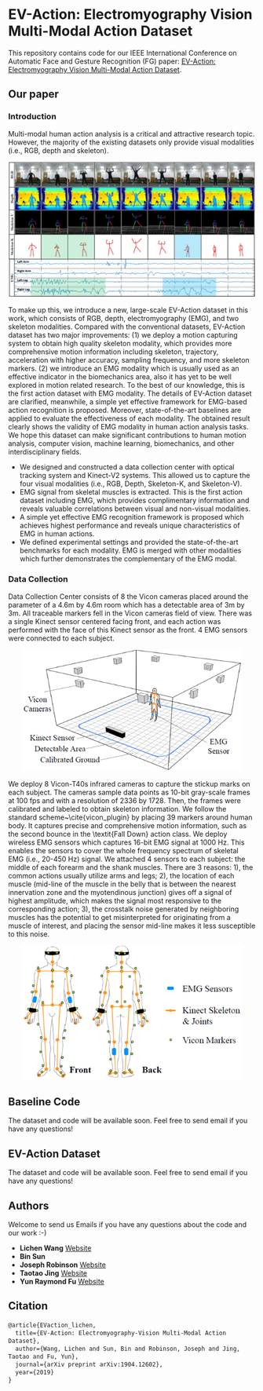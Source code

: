 # EV-Action: Electromyography Vision Multi-Modal Action Dataset
This repository contains code for our IEEE International Conference on Automatic Face and Gesture Recognition (FG) paper: [EV-Action: Electromyography Vision Multi-Modal Action Dataset](https://arxiv.org/abs/1904.12602).

## Our paper
### Introduction

Multi-modal human action analysis is a critical and attractive research topic. However, the majority of the existing datasets only provide visual modalities (i.e., RGB, depth and skeleton). 

<div align="center">
    <img src="presentations/all_modal.png", width="850">
</div>

To make up this, we introduce a new, large-scale EV-Action dataset in this work, which  consists of RGB, depth, electromyography (EMG), and two skeleton modalities. Compared with the conventional datasets, EV-Action dataset has two major improvements: (1) we deploy a motion capturing system to obtain high quality skeleton modality, which provides more comprehensive motion information including skeleton, trajectory, acceleration with higher accuracy, sampling frequency, and more skeleton markers. (2) we introduce an EMG modality which is usually used as an effective indicator in the biomechanics area, also it has yet to be well explored in motion related research. To the best of our knowledge, this is the first action dataset with EMG modality. The details of EV-Action dataset are clarified, meanwhile, a simple yet effective framework for EMG-based action recognition is proposed. Moreover, state-of-the-art baselines are applied to evaluate the effectiveness of each modality. The obtained result clearly shows the validity of EMG modality in human action analysis tasks. We hope this dataset can make significant contributions to human motion analysis, computer vision, machine learning, biomechanics, and other interdisciplinary fields.

* We designed and constructed a data collection center with optical tracking system and Kinect-V2 systems. This allowed us to capture the four visual modalities (i.e., RGB, Depth, Skeleton-K, and Skeleton-V).
* EMG signal from skeletal muscles is extracted. This is the first action dataset including EMG, which provides complimentary information and reveals valuable correlations between visual and non-visual modalities.
* A simple yet effective EMG recognition framework is proposed which achieves highest performance and reveals unique characteristics of EMG in human actions.
* We defined experimental settings and provided the state-of-the-art benchmarks for each modality. EMG is merged with other modalities which further demonstrates the complementary of the EMG modal.

### Data Collection
Data Collection Center consists of 8 the Vicon cameras placed around the parameter of a 4.6m by 4.6m room which has a detectable area of 3m by 3m. All traceable markers fell in the Vicon cameras field of view. There was a single Kinect sensor centered facing front, and each action was performed with the face of this Kinect sensor as the front. 4 EMG sensors were connected to each subject.

<div align="center">
    <img src="presentations/data_collection_center.png", width="450">
</div>

We deploy 8 Vicon-T40s infrared cameras to capture the stickup marks on each subject. The cameras sample data points as 10-bit gray-scale frames at 100 fps and with a resolution of 2336 by 1728. Then, the frames were calibrated and labeled to obtain skeleton information. We follow the standard scheme~\cite{vicon_plugin} by placing 39 markers around human body. It captures precise and comprehensive motion information, such as the second bounce in the \textit{Fall Down} action class. We deploy wireless EMG sensors which captures 16-bit EMG signal at 1000 Hz. This enables the sensors to cover the whole frequency spectrum of skeletal EMG (i.e., 20-450 Hz) signal. We attached 4 sensors to each subject: the middle of each forearm and the shank muscles. There are 3 reasons: 1), the common actions usually utilize arms and legs; 2), the location of each muscle (mid-line of the muscle in the belly that is between the nearest innervation zone and the myotendinous junction) gives off a signal of highest amplitude, which makes the signal most responsive to the corresponding action; 3), the crosstalk noise generated by neighboring muscles has the potential to get misinterpreted for originating from a muscle of interest, and placing the sensor mid-line makes it less susceptible to this noise.

<div align="center">
    <img src="presentations/marker_position.png", width="450">
</div>

## Baseline Code
The dataset and code will be available soon. Feel free to send email if you have any questions!

## EV-Action Dataset
The dataset and code will be available soon. Feel free to send email if you have any questions!

## Authors
Welcome to send us Emails if you have any questions about the code and our work :-)
* **Lichen Wang** [Website](https://sites.google.com/site/lichenwang123/)
* **Bin Sun**
* **Joseph Robinson** [Website](https://www.jrobsvision.com/)
* **Taotao Jing** [Website](https://scholar.google.com/citations?user=cvrjwJIAAAAJ&hl=en)
* **Yun Raymond Fu** [Website](http://www1.ece.neu.edu/~yunfu/)

## Citation
```
@article{EVaction_lichen,
  title={EV-Action: Electromyography-Vision Multi-Modal Action Dataset},
  author={Wang, Lichen and Sun, Bin and Robinson, Joseph and Jing, Taotao and Fu, Yun},
  journal={arXiv preprint arXiv:1904.12602},
  year={2019}
}
```


